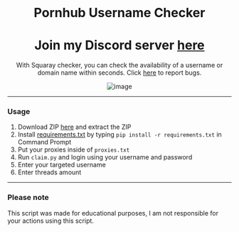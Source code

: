 <br/>
<div align="center">

  # Pornhub Username Checker
  <h1>
 Join my Discord server <a href="https://discord.gg/zPezE6Cnzr">here</a> 
</h1>
  With Squaray checker, you can check the availability of a username or domain name within seconds. 
                Click <a href="https://github.com/SquarayDevelopment/Pornhub-Username-Checker/issues">here</a> to report bugs.
  
  ![image](https://user-images.githubusercontent.com/103281345/162508708-273f70d1-187c-4bf5-be0d-82ddf2051228.png)

</div>

--------------------------------------

### Usage

1.  Download ZIP <a href="https://github.com/useragents/Instagram-Username-Auto-Claimer/archive/refs/heads/main.zip">here</a> and extract the ZIP 
2.  Install <a href="https://github.com/useragents/Instagram-Username-Auto-Claimer/blob/main/requirements.txt">requirements.txt</a> by typing `pip install -r requirements.txt` in Command Prompt
3.  Put your proxies inside of `proxies.txt`
4.  Run `claim.py` and login using your username and password
5.  Enter your targeted username
6.  Enter threads amount

--------------------------------------

### Please note

This script was made for educational purposes, I am not responsible for your actions using this script. 
